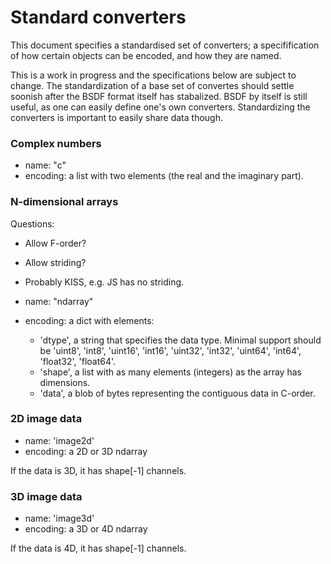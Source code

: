 # Standard converters

This document specifies a standardised set of converters; a specifification
of how certain objects can be encoded, and how they are named.

This is a work in progress and the specifications below are subject to change.
The standardization of a base set of convertes should settle soonish after the
BSDF format itself has stabalized. BSDF by itself is still useful, as one can
easily define one's own converters. Standardizing the converters is important
to easily share data though.


### Complex numbers 

* name: "c"
* encoding: a list with two elements (the real and the imaginary part).


### N-dimensional arrays

Questions:
    
* Allow F-order?
* Allow striding?
* Probably KISS, e.g. JS has no striding.

* name: "ndarray"
* encoding: a dict with elements:
    * 'dtype', a string that specifies the data type. Minimal support
      should be 'uint8', 'int8', 'uint16', 'int16', 'uint32', 'int32', 'uint64',
       'int64', 'float32', 'float64'.
    * 'shape', a list with as many elements (integers) as the array has dimensions.
    * 'data', a blob of bytes representing the contiguous data in C-order.


### 2D image data

* name: 'image2d'
* encoding: a 2D or 3D ndarray

If the data is 3D, it has shape[-1] channels.


### 3D image data

* name: 'image3d'
* encoding: a 3D or 4D ndarray

If the data is 4D, it has shape[-1] channels.

